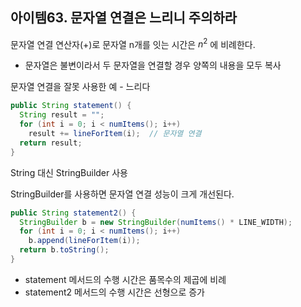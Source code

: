 ## 아이템63. 문자열 연결은 느리니 주의하라

문자열 연결 연산자(+)로 문자열 n개를 잇는 시간은 $n^2$ 에 비례한다.
- 문자열은 불변이라서 두 문자열을 연결할 경우 양쪽의 내용을 모두 복사

문자열 연결을 잘못 사용한 예 - 느리다
```java
public String statement() {
  String result = "";
  for (int i = 0; i < numItems(); i++)
    result += lineForItem(i);  // 문자열 연결
  return result;
}
```

String 대신 StringBuilder 사용

StringBuilder를 사용하면 문자열 연결 성능이 크게 개선된다.
```java
public String statement2() {
  StringBuilder b = new StringBuilder(numItems() * LINE_WIDTH);
  for (int i = 0; i < numItems(); i++)
    b.append(lineForItem(i));
  return b.toString();
}
```

- statement 메서드의 수행 시간은 품목수의 제곱에 비례
- statement2 메서드의 수행 시간은 선형으로 증가
